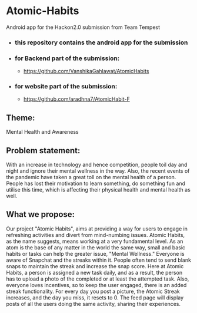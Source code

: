 # Atomic-Habits
Android app for the Hackon2.0 submission from Team Tempest

- ### this repository contains the android app for the submission

- ### for Backend part of the submission: 
  - https://github.com/VanshikaGahlawat/AtomicHabits
- ### for website part of the submission: 
  - https://github.com/aradhna7/AtomicHabit-F

## Theme:
Mental Health and Awareness

## Problem statement:
With an increase in technology and hence competition, people toil day and night and ignore their mental wellness in the way. Also, the recent events of the pandemic have taken a great toll on the mental health of a person. People has lost their motivation to learn something, do something fun and utilise this time, which is affecting their physical health and mental health as well.

## What we propose:
Our project "Atomic Habits", aims at providing a way for users to engage in refreshing activities and divert from mind-numbing issues. Atomic Habits, as the name suggests, means working at a very fundamental level. As an atom is the base of any matter in the world the same way, small and basic habits or tasks can help the greater issue, "Mental Wellness." Everyone is aware of Snapchat and the streaks within it. People often tend to send blank snaps to maintain the streak and increase the snap score. Here at Atomic Habits, a person is assigned a new task daily, and as a result, the person has to upload a photo of the completed or at least the attempted task. Also, everyone loves incentives, so to keep the user engaged, there is an added streak functionality. For every day you post a picture, the Atomic Streak increases, and the day you miss, it resets to 0. The feed page will display posts of all the users doing the same activity, sharing their experiences.
 
